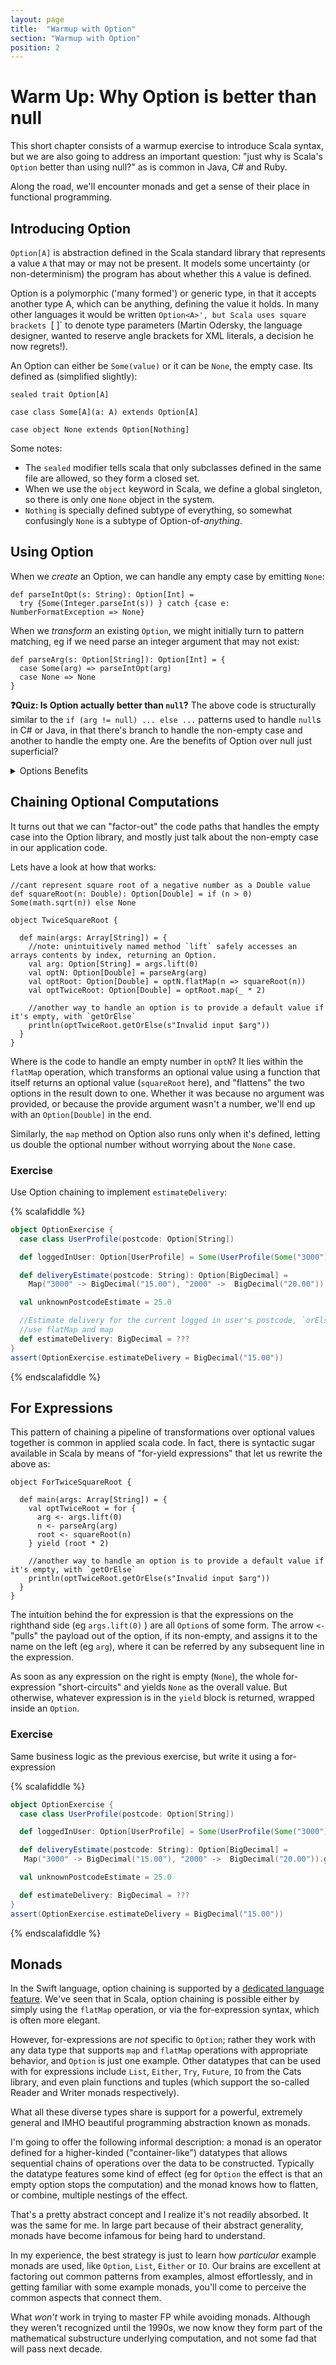 ```yaml
---
layout: page
title:  "Warmup with Option"
section: "Warmup with Option"
position: 2
---
```


<script defer src="https://embed.scalafiddle.io/integration.js"></script>

# Warm Up: Why Option is better than null

This short chapter consists of a warmup exercise to introduce Scala syntax, but we are also going to address an important
question: "just why is Scala's `Option` better than using null?" as is common in Java, C# and Ruby.

Along the road, we'll encounter monads and get a sense of their place in functional programming.

## Introducing Option

`Option[A]` is abstraction defined in the Scala standard library that represents a value `A` that may or may not be present.
It models some uncertainty (or non-determinism) the program has about whether this `A` value is defined.

Option is a polymorphic ('many formed') or generic type, in that it accepts another type A, which can be anything, defining
the value it holds. In many other languages it would be written `Option<A>', but Scala uses square brackets `[ ]`  to denote
type parameters (Martin Odersky, the language designer, wanted to reserve angle brackets for XML literals, a decision he now
regrets!).

An Option can either be `Some(value)` or it can be `None`, the empty case. Its defined as (simplified slightly):

```scala:mdoc
sealed trait Option[A]

case class Some[A](a: A) extends Option[A]

case object None extends Option[Nothing]
```

Some notes:
- The `sealed` modifier tells scala that only subclasses defined in the same file are allowed, so they form a closed set.
- When we use the `object` keyword in Scala, we define a global singleton, so there is only one `None` object in the system.
- `Nothing` is specially defined subtype of everything, so somewhat confusingly `None` is a subtype of Option-of-*anything*.

## Using Option

When we *create* an Option, we can handle any empty case by emitting `None`:

```scala:mdoc
def parseIntOpt(s: String): Option[Int] =
  try {Some(Integer.parseInt(s)) } catch {case e: NumberFormatException => None}
```



When we *transform* an existing `Option`, we might initially turn to pattern matching, eg if we need parse an integer argument
that may not exist:

```scala:mdoc
def parseArg(s: Option[String]): Option[Int] = {
  case Some(arg) => parseIntOpt(arg)
  case None => None
}
```

**❓Quiz: Is Option actually better than `null`?**  The above code is structurally
similar to the `if (arg != null) ... else ...` patterns used to handle `null`s in C# or Java, in that there's branch to
handle the non-empty case and another to handle the empty one. Are the benefits of Option over null just superficial?


<details><summary>Options Benefits</summary><p>
The first tier benefit is explictness of intent: by using Options consistently in Scala, the type system forces users of
a value to consider how they will handle the empty case.

There's also a more subtle second tier benefit when Options are composed together; we'll study it in the next section
</p></details>

## Chaining Optional Computations

It turns out that we can "factor-out" the code paths that handles the empty case into the Option library, and mostly just
talk about  the non-empty case in our application code.

Lets have a look at how that works:

```scala:mdoc
//cant represent square root of a negative number as a Double value
def squareRoot(n: Double): Option[Double] = if (n > 0) Some(math.sqrt(n)) else None

object TwiceSquareRoot {

  def main(args: Array[String]) = {
    //note: unintuitively named method `lift` safely accesses an arrays contents by index, returning an Option.
    val arg: Option[String] = args.lift(0)
    val optN: Option[Double] = parseArg(arg)
    val optRoot: Option[Double] = optN.flatMap(n => squareRoot(n))
    val optTwiceRoot: Option[Double] = optRoot.map(_ * 2)

    //another way to handle an option is to provide a default value if it's empty, with `getOrElse`
    println(optTwiceRoot.getOrElse(s"Invalid input $arg"))
  }
}
```

Where is the code to handle an empty number in `optN`? It lies within the `flatMap` operation, which transforms an optional
value using a function that itself returns an optional value (`squareRoot` here), and "flattens" the two options in the
result down to one. Whether it was because no argument was provided, or because the provide argument wasn't a number,
we'll end up with an `Option[Double]` in the end.

Similarly, the `map` method on Option also runs only when it's defined, letting us double the optional number without
worrying about the `None` case.

### Exercise

Use Option chaining to implement `estimateDelivery`:

{% scalafiddle %}
```scala mdoc:reset
object OptionExercise {
  case class UserProfile(postcode: Option[String])

  def loggedInUser: Option[UserProfile] = Some(UserProfile(Some("3000")))

  def deliveryEstimate(postcode: String): Option[BigDecimal] =
    Map("3000" -> BigDecimal("15.00"), "2000" ->  BigDecimal("20.00")).get(postcode)

  val unknownPostcodeEstimate = 25.0

  //Estimate delivery for the current logged in user's postcode, `orElse` use the `unknownPostcodeEstimate`
  //use flatMap and map
  def estimateDelivery: BigDecimal = ???
}
assert(OptionExercise.estimateDelivery = BigDecimal("15.00"))
```
{% endscalafiddle %}

## For Expressions

This pattern of chaining a pipeline of transformations over optional values together is common in applied scala code. In
fact, there is syntactic sugar available in Scala by means of "for-yield expressions" that let us rewrite the above as:

```scala:mdoc
object ForTwiceSquareRoot {

  def main(args: Array[String]) = {
    val optTwiceRoot = for {
      arg <- args.lift(0)
      n <- parseArg(arg)
      root <- squareRoot(n)
    } yield (root * 2)

    //another way to handle an option is to provide a default value if it's empty, with `getOrElse`
    println(optTwiceRoot.getOrElse(s"Invalid input $arg"))
  }
}
```

The intuition behind the for expression is that the expressions on the righthand side (eg `args.lift(0)` ) are all `Option`s
of some form. The arrow `<-` "pulls" the payload out of the option, if its non-empty, and assigns it to the name on the left
(eg `arg`), where it can be referred by any subsequent line in the expression.

As soon as any expression on the right is empty (`None`), the whole for-expression "short-circuits" and yields `None` as
the overall value. But otherwise, whatever expression is in the `yield` block is returned, wrapped inside an `Option`.

### Exercise

Same business logic as the previous exercise, but write it using a for-expression

{% scalafiddle %}
```scala mdoc:reset
object OptionExercise {
  case class UserProfile(postcode: Option[String])

  def loggedInUser: Option[UserProfile] = Some(UserProfile(Some("3000")))

  def deliveryEstimate(postcode: String): Option[BigDecimal] =
   Map("3000" -> BigDecimal("15.00"), "2000" ->  BigDecimal("20.00")).get(postcode)

  val unknownPostcodeEstimate = 25.0

  def estimateDelivery: BigDecimal = ???
}
assert(OptionExercise.estimateDelivery = BigDecimal("15.00"))
```
{% endscalafiddle %}

## Monads

In the Swift language, option chaining is supported by a [dedicated language feature](https://docs.swift.org/swift-book/LanguageGuide/OptionalChaining.html).
We've seen that in Scala, option chaining is possible either by simply using the `flatMap` operation, or via the
for-expression syntax, which is often more elegant.

However, for-expressions are *not* specific to `Option`; rather they work with any data type that supports `map` and
`flatMap` operations with appropriate behavior, and `Option` is just one example. Other datatypes that can be used with
for expressions include `List`, `Either`, `Try`, `Future`, `IO` from the Cats library, and even plain functions and tuples
(which support the so-called Reader and Writer monads respectively).

What all these diverse types share is support for a powerful, extremely general and IMHO beautiful programming abstraction
known as monads.

I'm going to offer the following informal description: a monad is an operator defined for a higher-kinded ("container-like") datatypes
that allows sequential chains of operations over the data to be constructed. Typically the datatype features some kind of
effect (eg for `Option` the effect is that an empty option stops the computation) and the monad knows how to flatten, or
combine, multiple nestings of the effect.

That's a pretty abstract concept and I realize it's not readily absorbed. It was the same for me. In large part because
of their abstract generality, monads have become infamous for being hard to understand.

In my experience, the best strategy
is just to learn how *particular* example monads are used, like `Option`, `List`, `Either` or `IO`. Our brains are excellent at
factoring out common patterns from examples, almost effortlessly, and in getting familiar with some example monads, you'll
come to perceive the common aspects that connect them.

What *won't* work in trying to master FP while avoiding monads. Although they weren't recognized until the 1990s, we now
know they form part of the mathematical substructure underlying computation, and not some fad that will pass next decade.




